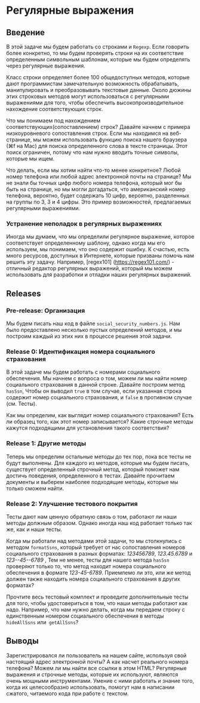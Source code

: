 # Регулярные выражения

## Введение

В этой задаче мы будем работать со строками и `Regexp`. Если говорить более конкретно, то мы будем проверять строки на их соответствие определенным символьным шаблонам, которые мы будем определять через регулярные выражения.

Класс строки определяет более 100 общедоступных методов, которые дают программистам замечательную возможность обрабатывать, манипулировать и преобразовывать текстовые данные. Около дюжины этих строковых методов могут использоваться с регулярными выражениями для того, чтобы обеспечить высокопроизводительное нахождение соответствующих строк.

Что мы понимаем под нахождением соответствующих(сопоставлением) строк? Давайте начнем с примера низкоуровневого сопоставления строк. Если мы находимся на веб-странице, мы можем использовать функцию поиска нашего браузера (⌘f на Mac) для поиска определенного слова в тексте страницы. Этот поиск ограничен, потому что нам нужно вводить точные символы, которые мы ищем.

Что делать, если мы хотим найти что-то менее конкретное? Любой номер телефона или любой адрес электронной почты на странице? Мы не знали бы точных цифр любого номера телефона, который мог бы быть на странице, но мы могли догадаться, что американский номер телефона, вероятно, будет содержать 10 цифр, вероятно, разделенных на группы по 3, 3 и 4 цифры. Это пример возможностей, предлагаемых регулярными выражениями.

### Устранение неполадок в регулярных выражениях

Иногда мы думаем, что мы определили регулярное выражение, которое соответствует определенному шаблону, однако когда мы его используем, мы понимаем, что оно содержит ошибку. К счастью, есть много ресурсов, доступных в Интернете, которые призваны помочь нам решить эту задачу. Например, [regex101] (https://regex101.com/) - отличный редактор регулярных выражений, который мы можем использовать для разработки и отладки наших регулярных выражений.


## Releases

### Pre-release: Организация

Мы будем писать наш код в файле `social_security_numbers.js`. Нам было предоставлено несколько пустых определений методов, и мы построим каждый из этих них в процессе решения этой задачи.

### Release 0: Идентификация номера социального страхования

В этой задаче мы будем работать с номерами социального обеспечения. Мы начнем с вопроса о том, можем ли мы найти номер социального страхования в данной строке. Давайте построим метод `hasSsn`, Чтобы он выводил `true` в том случае, если указанная строка содержит номер социального страхования, и `false` в противном случае (см. Тесты).

Как мы определим, как выглядит номер социального страхования? Есть ли образец того, как этот номер записывается? Какие строчные методы кажутся подходящими для установления такого соответствия?


### Release 1: Другие методы

Теперь мы определим остальные методы до тех пор, пока все тесты не будут выполнены. Для каждого из методов, которые мы будем писать, существует определенный строчный метод, который поможет нам достичь поведения, определенного в тестах. Давайте прочитаем документы и выберем наиболее подходящие методы, которые мы только сможем найти.


### Release 2: Улучшение тестового покрытия

Тесты дают нам ценную обратную связь о том, работают ли наши методы должным образом. Однако иногда наш код работает только так же, как и наши тесты.

Когда мы работали над методами этой задачи, то мы столкнулись с методом `formatSsns`, который требует от нас сопоставления номеров социального страхования в разных форматах: *123456789*, *123.45.6789* и *123--45--6789* , Тем не менее, тесты для нашего метода `hasSsn` проверяют только то, что метод находит номера социального обеспечения в формате *123-45-6789*. Приемлемо ли это, или же метод должен также находить номера социального страхования в других форматах?

Прочтите весь тестовый комплект и проведите дополнительные тесты для того, чтобы удостовериться в том, что наши методы работают как надо. Например, что нам нужно делать, когда мы передаем строку с единственным номером социального обеспечения в методы `hideAllSsns` или` getAllSsns`?

## Выводы

Зарегистрировался ли пользователь на нашем сайте, используя свой настоящий адрес электронной почты? А как насчет реального номера телефона? Можем ли мы найти все ссылки в этом HTML? Регулярные выражения и строчные методы, которые их используют, являются очень мощными инструментами. Умение с ними работать и знание того, когда их целесообразно использовать, помогут нам в написании сжатого, читаемого кода при работе с текстом.

